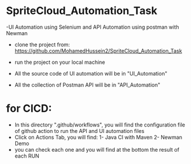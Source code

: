 # SpriteCloud_Automation_Task
-UI Automation using Selenium and API Automation using postman with Newman

* clone the project from: https://github.com/MohamedHussein2/SpriteCloud_Automation_Task

* run the project on your local machine 

* All the source code of UI automation will be in "UI_Automation"

* All the collection of Postman API will be in "API_Automation"

# for CICD:

* In this directory ".github/workflows", you will find the configuration file of github action to run the API and UI automation files
* Click on Actions Tab, you will find: 1- Java CI with Maven  2- Newman Demo
* you can check each one and you will find at the bottom the result of each RUN
